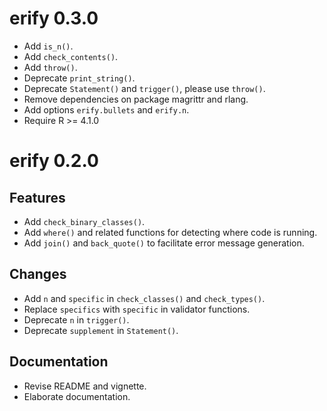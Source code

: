 # erify 0.3.0

* Add `is_n()`.
* Add `check_contents()`.
* Add `throw()`.
* Deprecate `print_string()`.
* Deprecate `Statement()` and `trigger()`, please use `throw()`.
* Remove dependencies on package magrittr and rlang.
* Add options `erify.bullets` and `erify.n`.
* Require R >= 4.1.0


# erify 0.2.0

## Features

* Add `check_binary_classes()`.
* Add `where()` and related functions for detecting where code is running.
* Add `join()` and `back_quote()` to facilitate error message generation.

## Changes

* Add `n` and `specific` in `check_classes()` and `check_types()`.
* Replace `specifics` with `specific` in validator functions.
* Deprecate `n` in `trigger()`.
* Deprecate `supplement` in `Statement()`.

## Documentation

* Revise README and vignette.
* Elaborate documentation.
